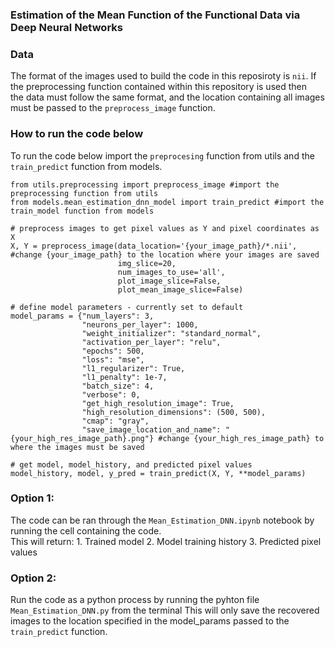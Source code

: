 ### Estimation of the Mean Function of the Functional Data via Deep Neural Networks  

### Data
The format of the images used to build the code in this reposiroty is `nii`. If the preprocessing function contained within this repository is used then  
the data must follow the same format, and the location containing all images must be passed to the `preprocess_image` function.

### How to run the code below
To run the code below import the `preprocesing` function from utils and the `train_predict` function from models.  

```
from utils.preprocessing import preprocess_image #import the preprocessing function from utils
from models.mean_estimation_dnn_model import train_predict #import the train_model function from models

# preprocess images to get pixel values as Y and pixel coordinates as X
X, Y = preprocess_image(data_location='{your_image_path}/*.nii', #change {your_image_path} to the location where your images are saved
                        img_slice=20,
                        num_images_to_use='all',
                        plot_image_slice=False,
                        plot_mean_image_slice=False)

# define model parameters - currently set to default
model_params = {"num_layers": 3,
                "neurons_per_layer": 1000,
                "weight_initializer": "standard_normal",
                "activation_per_layer": "relu",
                "epochs": 500,
                "loss": "mse",
                "l1_regularizer": True,
                "l1_penalty": 1e-7,
                "batch_size": 4,
                "verbose": 0,
                "get_high_resolution_image": True,
                "high_resolution_dimensions": (500, 500),
                "cmap": "gray",
                "save_image_location_and_name": "{your_high_res_image_path}.png"} #change {your_high_res_image_path} to where the images must be saved

# get model, model_history, and predicted pixel values
model_history, model, y_pred = train_predict(X, Y, **model_params)
```

### Option 1:  
The code can be ran through the `Mean_Estimation_DNN.ipynb` notebook by running the cell containing the code.  
This will return:
    1. Trained model
    2. Model training history
    3. Predicted pixel values

### Option 2:
Run the code as a python process by running the pyhton file `Mean_Estimation_DNN.py` from the terminal
This will only save the recovered images to the location specified in the model_params passed to the `train_predict` function.